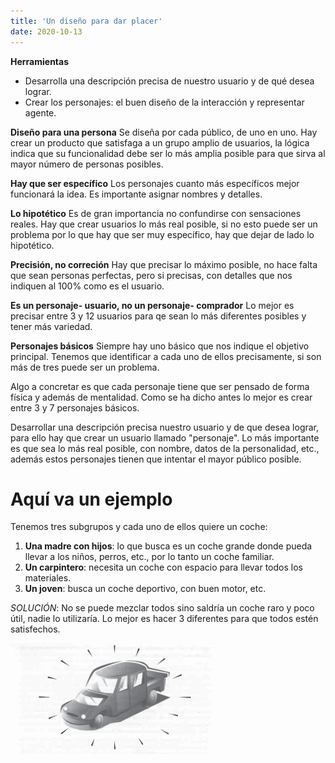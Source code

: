```yaml
---
title: 'Un diseño para dar placer' 
date: 2020-10-13
---
```

**Herramientas**
- Desarrolla una descripción precisa de nuestro usuario y de qué desea lograr. 
- Crear los personajes: el buen diseño de la interacción y representar agente.

**Diseño para una persona**
Se diseña por cada público, de uno en uno. Hay crear un producto que satisfaga a un grupo amplio de usuarios, la lógica indica que su funcionalidad debe ser lo más amplia posible para que sirva al mayor número de personas posibles.

**Hay que ser específico**
Los personajes cuanto más específicos mejor funcionará la idea. Es importante asignar nombres y detalles.

**Lo hipotético** 
Es de gran importancia no confundirse con sensaciones reales. Hay que crear usuarios lo más real posible, si no esto puede ser un problema por lo que hay que ser muy específico, hay que dejar de lado lo hipotético.

**Precisión, no correción**
Hay que precisar lo máximo posible, no hace falta que sean personas perfectas, pero si precisas, con detalles que nos indiquen al 100% como es el usuario.

**Es un personaje- usuario, no un personaje- comprador**
Lo mejor es precisar entre 3 y 12 usuarios para qe sean lo más diferentes posibles y tener más variedad.

**Personajes básicos** 
Siempre hay uno básico que nos indique el objetivo principal. Tenemos que identificar a cada uno de ellos precisamente, si son más de tres puede ser un problema.

Algo a concretar es que cada personaje tiene que ser pensado de forma física y además de mentalidad. Como se ha dicho antes lo mejor es crear entre 3 y 7 personajes básicos. 

Desarrollar una descripción precisa nuestro usuario y de que desea lograr, para ello hay que crear un usuario llamado "personaje". Lo más importante es que sea lo más real posible, con nombre, datos de la personalidad, etc., además estos personajes tienen que intentar el mayor público posible. 

# Aquí va un ejemplo

Tenemos tres subgrupos y cada uno de ellos quiere un coche:

1. **Una madre con hijos**: lo que busca es un coche grande donde pueda llevar a los niños, perros, etc., por lo tanto un coche familiar.
2. **Un carpintero**: necesita un coche con espacio para llevar todos los materiales.
3. **Un joven**: busca un coche deportivo, con buen motor, etc.

*SOLUCIÓN*: No se puede mezclar todos sino saldría un coche raro y poco útil, nadie lo utilizaría. Lo mejor es hacer 3 diferentes para que todos estén satisfechos.

![coche](/imagenes/coche.png)

